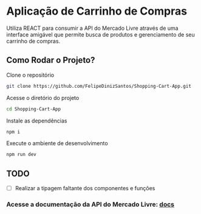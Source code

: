 # Aplicação de Carrinho de Compras 
Utiliza REACT para consumir a API do Mercado Livre através de uma interface amigável que permite busca de produtos e gerenciamento de seu carrinho de compras.

## Como Rodar o Projeto?
Clone o repositório 
```bash
git clone https://github.com/FelipeDinizSantos/Shopping-Cart-App.git
```
Acesse o diretório do projeto 
```bash
cd Shopping-Cart-App
```
Instale as dependências 
```bash
npm i
```
Execute o ambiente de desenvolvimento 
```bash
npm run dev
```

## TODO

- [ ] Realizar a tipagem faltante dos componentes e funções

### Acesse a documentação da API do Mercado Livre: [docs](https://developers.mercadolivre.com.br/pt_br/guia-para-produtos)
